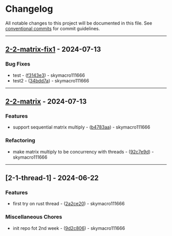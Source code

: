 # Changelog

All notable changes to this project will be documented in this file. See [conventional commits](https://www.conventionalcommits.org/) for commit guidelines.

---
## [2-2-matrix-fix1](https://github.com/skymacro111666/02-concurrency/compare/v2-2-matrix..v2-2-matrix-fix1) - 2024-07-13

### Bug Fixes

- test - ([f3143e3](https://github.com/skymacro111666/02-concurrency/commit/f3143e3bcd09bcfcc7276cde9e06b02f391ab034)) - skymacro111666
- test2 - ([34bdd7a](https://github.com/skymacro111666/02-concurrency/commit/34bdd7aae8897aa4dbc9ffd81846a83d8cb32359)) - skymacro111666

---
## [2-2-matrix](https://github.com/skymacro111666/02-concurrency/compare/v2-1-thread-1..v2-2-matrix) - 2024-07-13

### Features

- support sequential matrix multiply - ([b4783aa](https://github.com/skymacro111666/02-concurrency/commit/b4783aa54e8fd022bde3b2036259290470f74ed5)) - skymacro111666

### Refactoring

- make matrix multiply to be concurrency with threads - ([92c7e9d](https://github.com/skymacro111666/02-concurrency/commit/92c7e9d1cb6fa6e3092391cd56022d971fe4a217)) - skymacro111666

---
## [2-1-thread-1] - 2024-06-22

### Features

- first try on rust thread - ([2a2ce20](https://github.com/skymacro111666/02-concurrency/commit/2a2ce208554c8dc24b78fd1ddc18819d3c5a9070)) - skymacro111666

### Miscellaneous Chores

- init repo fot 2nd week - ([9d2c806](https://github.com/skymacro111666/02-concurrency/commit/9d2c8063f77f0ec33e292414b3e9b9bd1e845dce)) - skymacro111666

<!-- generated by git-cliff -->
